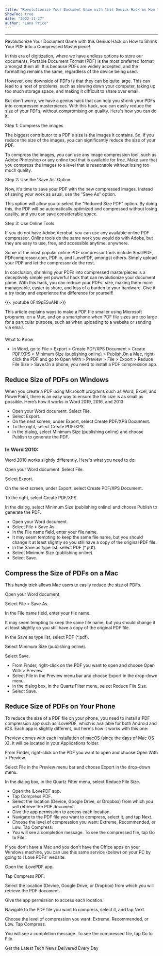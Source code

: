 ```yaml
---
title: "Revolutionize Your Document Game with this Genius Hack on How to Shrink Your PDF into a Compressed Masterpiece!"
ShowToc: true 
date: "2022-11-27"
author: "Lana Price"
---
```

*****
Revolutionize Your Document Game with this Genius Hack on How to Shrink Your PDF into a Compressed Masterpiece!

In this era of digitization, where we have endless options to store our documents, Portable Document Format (PDF) is the most preferred format amongst them all. It is because PDFs are widely accepted, and the formatting remains the same, regardless of the device being used.

However, one downside of PDFs is that they can be quite large. This can lead to a host of problems, such as slowing down your computer, taking up too much storage space, and making it difficult to share over email.

But don't worry, we have a genius hack that can help you shrink your PDFs into compressed masterpieces. With this hack, you can easily reduce the size of your PDFs, without compromising on quality. Here's how you can do it:

Step 1: Compress the images

The biggest contributor to a PDF's size is the images it contains. So, if you reduce the size of the images, you can significantly reduce the size of your PDF.

To compress the images, you can use any image compression tool, such as Adobe Photoshop or any online tool that is available for free. Make sure that you compress the images to a level that is reasonable without losing too much quality.

Step 2: Use the 'Save As' Option

Now, it's time to save your PDF with the new compressed images. Instead of saving your work as usual, use the "Save As" option.

This option will allow you to select the "Reduced Size PDF" option. By doing this, the PDF will be automatically optimized and compressed without losing quality, and you can save considerable space.

Step 3: Use Online Tools

If you do not have Adobe Acrobat, you can use any available online PDF compressor. Online tools do the same work you would do with Adobe, but they are easy to use, free, and accessible anytime, anywhere.

Some of the most popular online PDF compressor tools include SmallPDF, PDFcompressor.com, PDF.io, and ILovePDF, amongst others. Simply upload your PDF and let the compressor do the rest.

In conclusion, shrinking your PDFs into compressed masterpieces is a deceptively simple yet powerful hack that can revolutionize your document game. With this hack, you can reduce your PDFs' size, making them more manageable, easier to share, and less of a burden to your hardware. Give it a try today and experience the difference for yourself!

{{< youtube 0F49pE5uANI >}} 




This article explains ways to make a PDF file smaller using Microsoft programs, on a Mac, and on a smartphone when PDF file sizes are too large for a particular purpose, such as when uploading to a website or sending via email.

 
### 
What to Know
 
- In Word, go to File > Export > Create PDF/XPS Document > Create PDF/XPS > Minimum Size (publishing online) > Publish.On a Mac, right-click the PDF and go to Open With > Preview > File > Export > Reduce File Size > Save.On a phone, you need to install a PDF compression app.

 
##   Reduce Size of PDFs on Windows  
 

When you create a PDF using Microsoft programs such as Word, Excel, and PowerPoint, there is an easy way to ensure the file size is as small as possible. Here’s how it works in Word 2019, 2016, and 2013: 

 
- Open your Word document. Select File.
 - Select Export.
 - On the next screen, under Export, select Create PDF/XPS Document.
 - To the right, select Create PDF/XPS.
 - In the dialog, select Minimum Size (publishing online) and choose Publish to generate the PDF.

 
###   In Word 2010:  
 

Word 2010 works slightly differently. Here's what you need to do:

 

Open your Word document. Select File.

 

Select Export.

 

On the next screen, under Export, select Create PDF/XPS Document.

 

To the right, select Create PDF/XPS. 

 

In the dialog, select Minimum Size (publishing online) and choose Publish to generate the PDF.

 
- Open your Word document.
 - Select File > Save As.
 - In the File name field, enter your file name.
 - It may seem tempting to keep the same file name, but you should change it at least slightly so you still have a copy of the original PDF file.
 - In the Save as type list, select PDF (*.pdf).
 - Select Minimum Size (publishing online).
 - Select Save.

 
##   Compress the Size of PDFs on a Mac  
 

This handy trick allows Mac users to easily reduce the size of PDFs.

 

Open your Word document.

 

Select File > Save As.

 

In the File name field, enter your file name.

 
It may seem tempting to keep the same file name, but you should change it at least slightly so you still have a copy of the original PDF file.
 

In the Save as type list, select PDF (*.pdf).

 

Select Minimum Size (publishing online).

 

Select Save. 

 
- From Finder, right-click on the PDF you want to open and choose Open With > Preview.
 - Select File in the Preview menu bar and choose Export in the drop-down menu.
 - In the dialog box, in the Quartz Filter menu, select Reduce File Size.
 - Select Save.

 
##   Reduce Size of PDFs on Your Phone  
 

To reduce the size of a PDF file on your phone, you need to install a PDF compression app such as iLovePDF, which is available for both Android and iOS. Each app is slightly different, but here's how it works with this one:

 
Preview comes with each installation of macOS (since the days of Mac OS X). It will be located in your Applications folder.
 

From Finder, right-click on the PDF you want to open and choose Open With > Preview. 

 

Select File in the Preview menu bar and choose Export in the drop-down menu.

 

In the dialog box, in the Quartz Filter menu, select Reduce File Size. 

 
- Open the iLovePDF app.
 - Tap Compress PDF.
 - Select the location (Device, Google Drive, or Dropbox) from which you will retrieve the PDF document.
 - Give the app permission to access each location.
 - Navigate to the PDF file you want to compress, select it, and tap Next.
 - Choose the level of compression you want: Extreme, Recommended, or Low. Tap Compress.
 - You will see a completion message. To see the compressed file, tap Go to File.

 
If you don't have a Mac and you don't have the Office apps on your Windows machine, you can use this same service (below) on your PC by going to I Love PDFs' website.
 

Open the iLovePDF app.

 

Tap Compress PDF.

 

Select the location (Device, Google Drive, or Dropbox) from which you will retrieve the PDF document.

 

Give the app permission to access each location.

 

Navigate to the PDF file you want to compress, select it, and tap Next.

 

Choose the level of compression you want: Extreme, Recommended, or Low. Tap Compress.

 

You will see a completion message. To see the compressed file, tap Go to File.

 

Get the Latest Tech News Delivered Every Day




